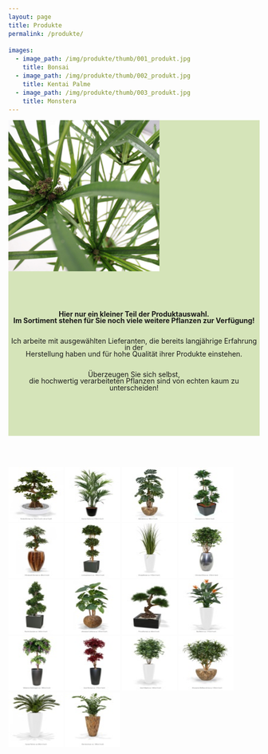 ```yaml
---
layout: page
title: Produkte
permalink: /produkte/

images:
  - image_path: /img/produkte/thumb/001_produkt.jpg
    title: Bonsai
  - image_path: /img/produkte/thumb/002_produkt.jpg
    title: Kentai Palme
  - image_path: /img/produkte/thumb/003_produkt.jpg
    title: Monstera
---
```

<!-- Magnific Popup core CSS file -->
<link rel="stylesheet" href="/script/magnific-popup.css">
<link rel="stylesheet" href="/css/simplegrid.css">
<!-- jQuery 1.7.2+ or Zepto.js 1.0+ -->
<script src="//ajax.googleapis.com/ajax/libs/jquery/1.9.1/jquery.min.js"></script>

<!-- Magnific Popup core JS file -->
<script src="/script/magnific-popup.js"></script>
<script>
$(document).ready(function() {
	$('.popup-gallery').magnificPopup({
		delegate: 'a',
		type: 'image',
		tLoading: 'Loading image #%curr%...',
		mainClass: 'mfp-img-mobile',
		gallery: {
			enabled: true,
			navigateByImgClick: true,
			preload: [0,1] // Will preload 0 - before current, and 1 after the current image
		},
		image: {
			tError: '<a href="%url%">The image #%curr%</a> could not be loaded.',
			titleSrc: function(item) {
				return item.el.attr('title') + '<small></small>';
			}
		}
	});
});

</script>
<div class="grid" style="background: rgb(173, 203, 119);background: rgba(173, 203, 119, .5);">
    <div class="col-1-12">
	</div>
    <div class="col-4-12">
       <div class="content">
	   <img src="/img/produkte/head.png">
	   </div>
	   </div>
	   <div class="col-7-12">
       <div class="content" style="font:arial;text-align:center;line-height: 95%;padding:15% 0;">
	   <b>Hier nur ein kleiner Teil der Produktauswahl.<br>
Im Sortiment stehen für Sie noch viele weitere Pflanzen zur Verfügung!</b><br><br>

Ich arbeite mit ausgewählten Lieferanten, die bereits langjährige Erfahrung in der <br>Herstellung haben
und für hohe Qualität ihrer Produkte einstehen. <br><br>

Überzeugen Sie sich selbst,<br> die hochwertig verarbeiteten Pflanzen sind von echten  kaum zu unterscheiden!
	   </div>
	   </div>
	   </div>

<br><br>

<div class="center-image">
<div class="popup-gallery" style="margin-left: auto;margin-right: auto;">
	<a title="Bonsai" href="/img/produkte/001_produkt.jpg"><img width="110" height="110" src="/img/produkte/thumb/001_produkt.jpg"></a>
	<a title="Kentai Palme" href="/img/produkte/002_produkt.jpg"><img width="110" height="110" src="/img/produkte/thumb/002_produkt.jpg"></a>
	<a title="Monstera" href="/img/produkte/003_produkt.jpg"><img width="110" height="110" src="/img/produkte/thumb/003_produkt.jpg"></a>
		<a title="Dracaena" href="/img/produkte/004_produkt.jpg"><img width="110" height="110" src="/img/produkte/thumb/004_produkt.jpg"></a>
	<a title="Shirakashi Bonsai" href="/img/produkte/005_produkt.jpg"><img width="110" height="110" src="/img/produkte/thumb/005_produkt.jpg"></a>
	<a title="Lorbeerbaum" href="/img/produkte/006_produkt.jpg"><img width="110" height="110" src="/img/produkte/thumb/006_produkt.jpg"></a>
		<a title="Graspflanze" href="/img/produkte/007_produkt.jpg"><img width="110" height="110" src="/img/produkte/thumb/007_produkt.jpg"></a>
	<a title="Oriental Olive" href="/img/produkte/008_produkt.jpg"><img width="110" height="110" src="/img/produkte/thumb/008_produkt.jpg"></a>
	<a title="Buchs Spirale" href="/img/produkte/009_produkt.jpg"><img width="110" height="110" src="/img/produkte/thumb/009_produkt.jpg"></a>
		<a title="Alocasia Calidora" href="/img/produkte/010_produkt.jpg"><img width="110" height="110" src="/img/produkte/thumb/010_produkt.jpg"></a>
	<a title="Pinus Bonsai" href="/img/produkte/011_produkt.jpg"><img width="110" height="110" src="/img/produkte/thumb/011_produkt.jpg"></a>
		<a title="Strelitzien" href="/img/produkte/012_produkt.jpg"><img width="110" height="110" src="/img/produkte/thumb/012_produkt.jpg"></a>
	<a title="Wisteria-Goldregen" href="/img/produkte/013_produkt.jpg"><img width="110" height="110" src="/img/produkte/thumb/013_produkt.jpg"></a>
		<a title="Acer Bonsai" href="/img/produkte/014_produkt.jpg"><img width="110" height="110" src="/img/produkte/thumb/014_produkt.jpg"></a>
	<a title="Acer Maple" href="/img/produkte/015_produkt.jpg"><img width="110" height="110" src="/img/produkte/thumb/015_produkt.jpg"></a>
	<a title="Dracaena Reflexa Anita" href="/img/produkte/016_produkt.jpg"><img width="110" height="110" src="/img/produkte/thumb/016_produkt.jpg"></a>
		<a title="Cycas Palme" href="/img/produkte/017_produkt.jpg"><img width="110" height="110" src="/img/produkte/thumb/017_produkt.jpg"></a>
	<a title="Zamioculcas" href="/img/produkte/018_produkt.jpg"><img width="110" height="110" src="/img/produkte/thumb/018_produkt.jpg"></a>

</div>
</div>
<!--
<ul class="photo-gallery">
  {% for image in page.images %}
    <li><img src="{{ image.image_path }}" alt="{{ image.title}}"/></li>
  {% endfor %}
</ul>
-->